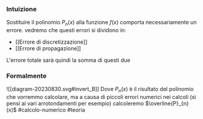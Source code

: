 ### Intuizione
Sostituire il polinomio $P_{n}(x)$ alla funzione $f(x)$  comporta necessariamente un errore. 
vedremo che questi errori si dividono in: 
- [[Errore di discretizzazione]]
- [[Errore di propagazione]]

 L'errore totale  sarà quindi la somma di questi due 

### Formalmente
![[diagram-20230830.svg#invert_B]]
Dove $P_{n}(x)$ è il risultato del polinomio che vorremmo calcolare, ma a causa di piccoli errori numerici nei calcoli (si pensi ai vari arrotondamenti per esempio) calcoleremo $\overline{P}_{n}(x)$ 
#calcolo-numerico #teoria  